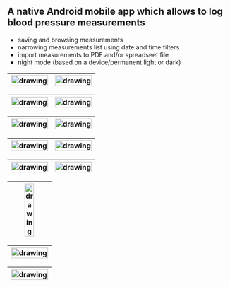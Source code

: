 ## A native Android mobile app which allows to log blood pressure measurements

 - saving and browsing measurements
 - narrowing measurements list using date and time filters
 - import measurements to PDF and/or spreadseet file
 - night mode (based on a device/permanent light or dark)



|<img src="screenshots/new_entry.png" alt="drawing" width="100%"/>|<img src="screenshots/notes.png" alt="drawing" width="100%"/>|
|--|--|

|<img src="screenshots/measurements_list.png" alt="drawing" width="100%"/>|<img src="screenshots/menus.png" alt="drawing" width="100%"/>|
|--|--|

|<img src="screenshots/measurement_details_1.png" alt="drawing" width="100%"/>|<img src="screenshots/measurement_details_2.png" alt="drawing" width="100%"/>|
|--|--|

|<img src="screenshots/filters.png" alt="drawing" width="100%"/>|<img src="screenshots/filters_results.png" alt="drawing" width="100%"/>|
|--|--|

|<img src="screenshots/night_modes.png" alt="drawing" width="100%"/>|<img src="screenshots/night_mode.png" alt="drawing" width="100%"/>|
|--|--|

|<center><img src="screenshots/imports.png" alt="drawing" width="50%"/></center>|
|--|

|<center><img src="screenshots/pdf.png" alt="drawing" width="100%"/></center>|
|--|

|<center><img src="screenshots/spreadsheet.png" alt="drawing" width="100%"/></center>|
|--|